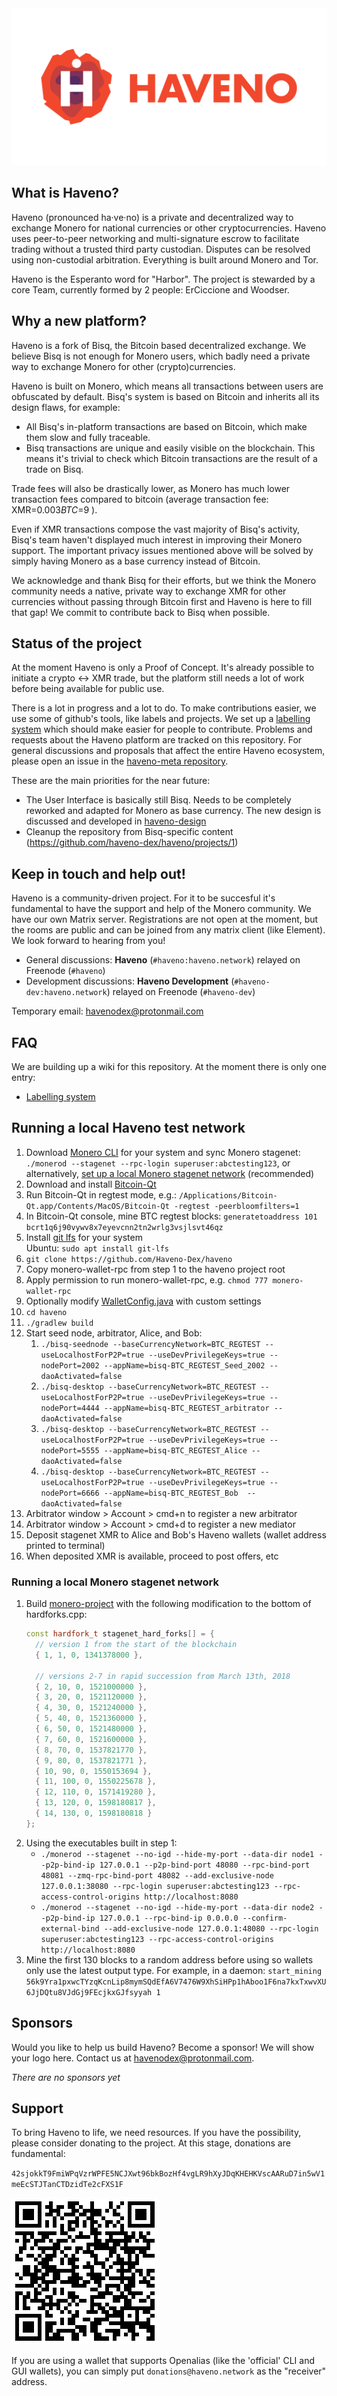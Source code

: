 <div align="center"> 
  <img src="https://raw.githubusercontent.com/haveno-dex/haveno-meta/721e52919b28b44d12b6e1e5dac57265f1c05cda/logo/haveno_logo_landscape.svg" alt="Haveno logo">
</div>

## What is Haveno?

Haveno (pronounced ha‧ve‧no) is a private and decentralized way to exchange Monero for national currencies or other cryptocurrencies. Haveno uses peer-to-peer networking and multi-signature escrow to facilitate trading without a trusted third party custodian. Disputes can be resolved using non-custodial arbitration. Everything is built around Monero and Tor.

Haveno is the Esperanto word for "Harbor". The project is stewarded by a core Team, currently formed by 2 people: ErCiccione and Woodser.

## Why a new platform?

Haveno is a fork of Bisq, the Bitcoin based decentralized exchange. We believe Bisq is not enough for Monero users, which badly need a private way to exchange Monero for other (crypto)currencies.

Haveno is built on Monero, which means all transactions between users are obfuscated by default. Bisq's system is based on Bitcoin and inherits all its design flaws, for example:

- All Bisq's in-platform transactions are based on Bitcoin, which make them slow and fully traceable.
- Bisq transactions are unique and easily visible on the blockchain. This means it's trivial to check which Bitcoin transactions are the result of a trade on Bisq.

Trade fees will also be drastically lower, as Monero has much lower transaction fees compared to bitcoin (average transaction fee: XMR=$0.003 BTC=$9 ).

Even if XMR transactions compose the vast majority of Bisq's activity, Bisq's team haven't displayed much interest in improving their Monero support. The important privacy issues mentioned above will be solved by simply having Monero as a base currency instead of Bitcoin. 

We acknowledge and thank Bisq for their efforts, but we think the Monero community needs a native, private way to exchange XMR for other currencies without passing through Bitcoin first and Haveno is here to fill that gap! We commit to contribute back to Bisq when possible.

## Status of the project

At the moment Haveno is only a Proof of Concept. It's already possible to initiate a crypto <-> XMR trade, but the platform still needs a lot of work before being available for public use.

There is a lot in progress and a lot to do. To make contributions easier, we use some of github's tools, like labels and projects. We set up a [labelling system](https://github.com/haveno-dex/haveno/wiki/Labelling-system) which should make easier for people to contribute. Problems and requests about the Haveno platform are tracked on this repository. For general discussions and proposals that affect the entire Haveno ecosystem, please open an issue in the [haveno-meta repository](https://github.com/haveno-dex/haveno-meta).

These are the main priorities for the near future:

- The User Interface is basically still Bisq. Needs to be completely reworked and adapted for Monero as base currency. The new design is discussed and developed in [haveno-design](https://github.com/haveno-dex/haveno-design)
- Cleanup the repository from Bisq-specific content (https://github.com/haveno-dex/haveno/projects/1)

## Keep in touch and help out!

Haveno is a community-driven project. For it to be succesful it's fundamental to have the support and help of the Monero community. We have our own Matrix server. Registrations are not open at the moment, but the rooms are public and can be joined from any matrix client (like Element). We look forward to hearing from you!

- General discussions: **Haveno** (`#haveno:haveno.network`) relayed on Freenode (`#haveno`)
- Development discussions: **Haveno Development** (`#haveno-dev:haveno.network`) relayed on Freenode (`#haveno-dev`)

Temporary email: havenodex@protonmail.com

## FAQ

We are building up a wiki for this repository. At the moment there is only one entry:

- [Labelling system](https://github.com/haveno-dex/haveno/wiki/Labelling-system)

## Running a local Haveno test network

1. Download [Monero CLI](https://www.getmonero.org/downloads/) for your system and sync Monero stagenet: `./monerod --stagenet --rpc-login superuser:abctesting123`, or alternatively, [set up a local Monero stagenet network](#running-a-local-monero-stagenet-network) (recommended)
3. Download and install [Bitcoin-Qt](https://bitcoin.org/en/download)
4. Run Bitcoin-Qt in regtest mode, e.g.: `/Applications/Bitcoin-Qt.app/Contents/MacOS/Bitcoin-Qt -regtest -peerbloomfilters=1`
5. In Bitcoin-Qt console, mine BTC regtest blocks: `generatetoaddress 101 bcrt1q6j90vywv8x7eyevcnn2tn2wrlg3vsjlsvt46qz`
6. Install [git lfs](https://git-lfs.github.com) for your system<br>
 Ubuntu: `sudo apt install git-lfs`
7. `git clone https://github.com/Haveno-Dex/haveno`
8. Copy monero-wallet-rpc from step 1 to the haveno project root
9. Apply permission to run monero-wallet-rpc, e.g. `chmod 777 monero-wallet-rpc`
10. Optionally modify [WalletConfig.java](core/src/main/java/bisq/core/btc/setup/WalletConfig.java) with custom settings
11. `cd haveno`
12. `./gradlew build`
13. Start seed node, arbitrator, Alice, and Bob:
    1. `./bisq-seednode --baseCurrencyNetwork=BTC_REGTEST --useLocalhostForP2P=true --useDevPrivilegeKeys=true --nodePort=2002 --appName=bisq-BTC_REGTEST_Seed_2002 --daoActivated=false`
    2. `./bisq-desktop --baseCurrencyNetwork=BTC_REGTEST --useLocalhostForP2P=true --useDevPrivilegeKeys=true --nodePort=4444 --appName=bisq-BTC_REGTEST_arbitrator --daoActivated=false`
    3. `./bisq-desktop --baseCurrencyNetwork=BTC_REGTEST --useLocalhostForP2P=true --useDevPrivilegeKeys=true --nodePort=5555 --appName=bisq-BTC_REGTEST_Alice --daoActivated=false`
    4. `./bisq-desktop --baseCurrencyNetwork=BTC_REGTEST --useLocalhostForP2P=true --useDevPrivilegeKeys=true --nodePort=6666 --appName=bisq-BTC_REGTEST_Bob  --daoActivated=false`
14. Arbitrator window > Account > cmd+n to register a new arbitrator
15. Arbitrator window > Account > cmd+d to register a new mediator
16. Deposit stagenet XMR to Alice and Bob's Haveno wallets (wallet address printed to terminal)
17. When deposited XMR is available, proceed to post offers, etc

### Running a local Monero stagenet network

1. Build [monero-project](https://github.com/monero-project/monero) with the following modification to the bottom of hardforks.cpp:
    ```c++
    const hardfork_t stagenet_hard_forks[] = {
      // version 1 from the start of the blockchain
      { 1, 1, 0, 1341378000 },
      
      // versions 2-7 in rapid succession from March 13th, 2018
      { 2, 10, 0, 1521000000 },
      { 3, 20, 0, 1521120000 },
      { 4, 30, 0, 1521240000 },
      { 5, 40, 0, 1521360000 },
      { 6, 50, 0, 1521480000 },
      { 7, 60, 0, 1521600000 },
      { 8, 70, 0, 1537821770 },
      { 9, 80, 0, 1537821771 },
      { 10, 90, 0, 1550153694 },
      { 11, 100, 0, 1550225678 },
      { 12, 110, 0, 1571419280 },
      { 13, 120, 0, 1598180817 },
      { 14, 130, 0, 1598180818 }
    };
    ```
2. Using the executables built in step 1:
    * `./monerod --stagenet --no-igd --hide-my-port --data-dir node1 --p2p-bind-ip 127.0.0.1 --p2p-bind-port 48080 --rpc-bind-port 48081 --zmq-rpc-bind-port 48082 --add-exclusive-node 127.0.0.1:38080 --rpc-login superuser:abctesting123 --rpc-access-control-origins http://localhost:8080`
    * `./monerod --stagenet --no-igd --hide-my-port --data-dir node2 --p2p-bind-ip 127.0.0.1 --rpc-bind-ip 0.0.0.0 --confirm-external-bind --add-exclusive-node 127.0.0.1:48080 --rpc-login superuser:abctesting123 --rpc-access-control-origins http://localhost:8080`
4. Mine the first 130 blocks to a random address before using so wallets only use the latest output type.  For example, in a daemon: `start_mining 56k9Yra1pxwcTYzqKcnLip8mymSQdEfA6V7476W9XhSiHPp1hAboo1F6na7kxTxwvXU6JjDQtu8VJdGj9FEcjkxGJfsyyah 1`

## Sponsors

Would you like to help us build Haveno? Become a sponsor! We will show your logo here. Contact us at havenodex@protonmail.com.

*There are no sponsors yet*

## Support

To bring Haveno to life, we need resources. If you have the possibility, please consider donating to the project. At this stage, donations are fundamental:

`42sjokkT9FmiWPqVzrWPFE5NCJXwt96bkBozHf4vgLR9hXyJDqKHEHKVscAARuD7in5wV1meEcSTJTanCTDzidTe2cFXS1F`

![Qr code](https://raw.githubusercontent.com/haveno-dex/haveno/master/media/qrhaveno.png)

If you are using a wallet that supports Openalias (like the 'official' CLI and GUI wallets), you can simply put `donations@haveno.network` as the "receiver" address.